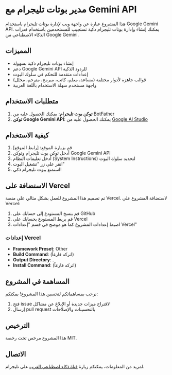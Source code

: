 # مدير بوتات تليجرام مع Gemini API

هذا المشروع عبارة عن واجهة ويب لإدارة بوتات تليجرام باستخدام Google Gemini API. يمكنك إنشاء وإدارة بوتات تليجرام ذكية تستجيب للمستخدمين باستخدام قدرات الذكاء الاصطناعي من Google Gemini.

## المميزات

- إنشاء بوتات تليجرام ذكية بسهولة
- دعم Google Gemini API للردود الذكية
- إعدادات متقدمة للتحكم في سلوك البوت
- قوالب جاهزة لأدوار مختلفة (مساعد، معلم، كاتب، مبرمج، مترجم، محلل)
- واجهة مستخدم سهلة الاستخدام باللغة العربية

## متطلبات الاستخدام

1. **توكن بوت تليجرام**: يمكنك الحصول عليه من [BotFather](https://t.me/BotFather)
2. **توكن Google Gemini API**: يمكنك الحصول عليه من [Google AI Studio](https://makersuite.google.com/app/apikey)

## كيفية الاستخدام

1. قم بزيارة الموقع: [رابط الموقع]
2. أدخل توكن بوت تليجرام وتوكن Google Gemini API
3. أدخل تعليمات النظام (System Instructions) لتحديد سلوك البوت
4. انقر على زر "تشغيل البوت"
5. استمتع ببوت تليجرام ذكي!

## الاستضافة على Vercel

تم تصميم هذا المشروع للعمل بشكل مثالي على منصة Vercel. لاستضافة المشروع على Vercel:

1. قم بنسخ المستودع إلى حسابك على GitHub
2. قم بربط المستودع بحسابك على Vercel
3. اضبط إعدادات المشروع كما هو موضح في قسم "إعدادات Vercel"

### إعدادات Vercel

- **Framework Preset**: Other
- **Build Command**: (اتركه فارغاً)
- **Output Directory**: .
- **Install Command**: (اتركه فارغاً)

## المساهمة في المشروع

نرحب بمساهماتكم لتحسين هذا المشروع! يمكنكم:

1. فتح issue لاقتراح ميزات جديدة أو الإبلاغ عن مشاكل
2. إرسال pull request بالتحسينات والإصلاحات

## الترخيص

هذا المشروع مرخص تحت رخصة MIT.

## الاتصال

لمزيد من المعلومات، يمكنكم زيارة [قناة ذكاء اصطناعي العرب](https://t.me/AI4Arabs) على تليجرام. 